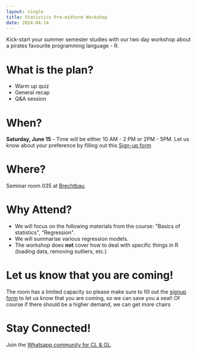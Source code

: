 ```yaml
---
layout: single
title: Statistics Pre-midterm Workshop
date: 2024-04-14
---
```


Kick-start your summer semester studies with our two day workshop about a pirates favourite programming language - R.

# What is the plan?

- Warm up quiz
- General recap
- Q&A session

# When?

**Saturday, June 15** - Time will be either 10 AM - 2 PM or 2PM - 5PM. Let us know about your preference by filling out this [Sign-up form](https://forms.gle/qhB1UkWP34ZYierx8)

# Where?

Seminar room 035 at [Brechtbau](https://maps.app.goo.gl/x9EcpBGotYSKaViy8).

# Why Attend?

- We will focus on the following materials from the course: "Basics of statistics", “Regression".
- We will summarise various regression models.
- The workshop does **not** cover how to deal with specific things in R (loading data, removing outliers, etc.)

# Let us know that you are coming!

The room has a limited capacity so please make sure to fill out the [signup form](https://forms.gle/yZtGjP1eh8VyX84z8) to let us know that you are coming, so we can save you a seat! Of course if there should be a higher demand, we can get more chairs

# Stay Connected!

Join the [Whatsapp community for CL & GL](https://chat.whatsapp.com/BYuZ63pdNmG5tEo6td9ilP).

